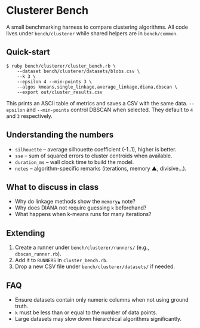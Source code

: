 # Clusterer Bench

A small benchmarking harness to compare clustering algorithms. All code lives
under `bench/clusterer` while shared helpers are in `bench/common`.

## Quick-start

```
$ ruby bench/clusterer/cluster_bench.rb \
    --dataset bench/clusterer/datasets/blobs.csv \
    --k 3 \
    --epsilon 4 --min-points 3 \
    --algos kmeans,single_linkage,average_linkage,diana,dbscan \
    --export out/cluster_results.csv
```

This prints an ASCII table of metrics and saves a CSV with the same data.
`--epsilon` and `--min-points` control DBSCAN when selected. They default to
`4` and `3` respectively.

## Understanding the numbers

* `silhouette` – average silhouette coefficient (-1..1), higher is better.
* `sse` – sum of squared errors to cluster centroids when available.
* `duration_ms` – wall clock time to build the model.
* `notes` – algorithm-specific remarks (iterations, memory ▲, divisive…).

## What to discuss in class

* Why do linkage methods show the `memory▲` note?
* Why does DIANA not require guessing `k` beforehand?
* What happens when k-means runs for many iterations?

## Extending

1. Create a runner under `bench/clusterer/runners/` (e.g., `dbscan_runner.rb`).
2. Add it to `RUNNERS` in `cluster_bench.rb`.
3. Drop a new CSV file under `bench/clusterer/datasets/` if needed.

## FAQ

* Ensure datasets contain only numeric columns when not using ground truth.
* `k` must be less than or equal to the number of data points.
* Large datasets may slow down hierarchical algorithms significantly.
